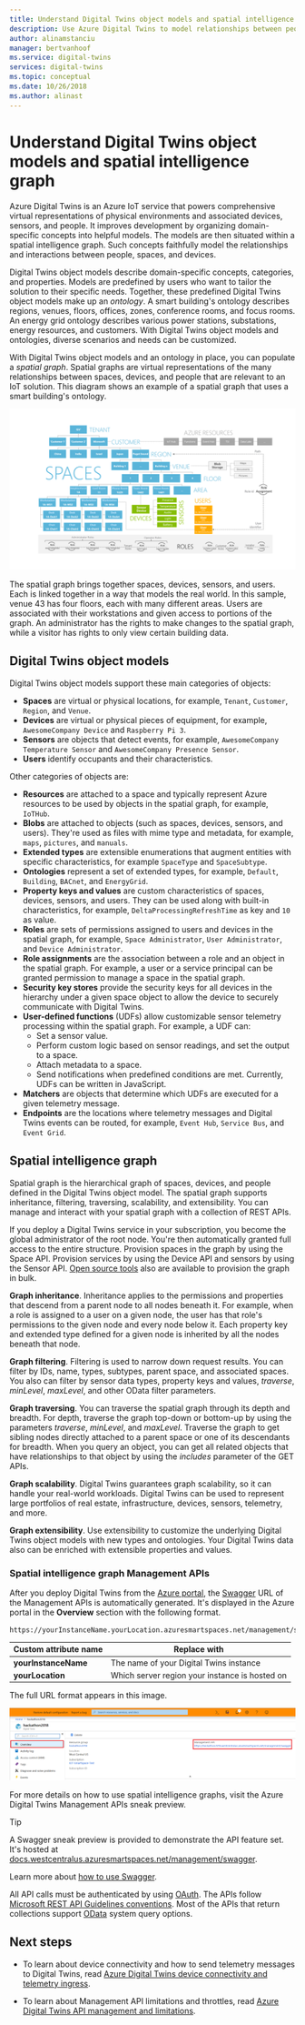 ```yaml
---
title: Understand Digital Twins object models and spatial intelligence graph | Microsoft Docs
description: Use Azure Digital Twins to model relationships between people, places, and devices
author: alinamstanciu
manager: bertvanhoof
ms.service: digital-twins
services: digital-twins
ms.topic: conceptual
ms.date: 10/26/2018
ms.author: alinast
---
```


# Understand Digital Twins object models and spatial intelligence graph

Azure Digital Twins is an Azure IoT service that powers comprehensive virtual representations of physical environments and associated devices, sensors, and people. It improves development by organizing domain-specific concepts into helpful models. The models are then situated within a spatial intelligence graph. Such concepts faithfully model the relationships and interactions between people, spaces, and devices.

Digital Twins object models describe domain-specific concepts, categories, and properties. Models are predefined by users who want to tailor the solution to their specific needs. Together, these predefined Digital Twins object models make up an _ontology_. A smart building's ontology describes regions, venues, floors, offices, zones, conference rooms, and focus rooms. An energy grid ontology describes various power stations, substations, energy resources, and customers. With Digital Twins object models and ontologies, diverse scenarios and needs can be customized.

With Digital Twins object models and an ontology in place, you can populate a _spatial graph_. Spatial graphs are virtual representations of the many relationships between spaces, devices, and people that are relevant to an IoT solution. This diagram shows an example of a spatial graph that uses a smart building's ontology.

![Digital Twins spatial graph building][1]

<a id="model"></a>

The spatial graph brings together spaces, devices, sensors, and users. Each is linked together in a way that models the real world. In this sample, venue 43 has four floors, each with many different areas. Users are associated with their workstations and given access to portions of the graph. An administrator has the rights to make changes to the spatial graph, while a visitor has rights to only view certain building data.

## Digital Twins object models

Digital Twins object models support these main categories of objects:

- **Spaces** are virtual or physical locations, for example, `Tenant`, `Customer`, `Region`, and `Venue`.
- **Devices** are virtual or physical pieces of equipment, for example, `AwesomeCompany Device` and `Raspberry Pi 3`.
- **Sensors** are objects that detect events, for example, `AwesomeCompany Temperature Sensor` and `AwesomeCompany Presence Sensor`.
- **Users** identify occupants and their characteristics.

Other categories of objects are:

- **Resources** are attached to a space and typically represent Azure resources to be used by objects in the spatial graph, for example, `IoTHub`.
- **Blobs** are attached to objects (such as spaces, devices, sensors, and users). They're used as files with mime type and metadata, for example, `maps`, `pictures`, and `manuals`.
- **Extended types** are extensible enumerations that augment entities with specific characteristics, for example `SpaceType` and `SpaceSubtype`.
- **Ontologies** represent a set of extended types, for example, `Default`, `Building`, `BACnet`, and `EnergyGrid`.
- **Property keys and values** are custom characteristics of spaces, devices, sensors, and users. They can be used along with built-in characteristics, for example, `DeltaProcessingRefreshTime` as key and `10` as value.
- **Roles** are sets of permissions assigned to users and devices in the spatial graph, for example, `Space Administrator`, `User Administrator`, and `Device Administrator`.
- **Role assignments** are the association between a role and an object in the spatial graph. For example, a user or a service principal can be granted permission to manage a space in the spatial graph.
- **Security key stores** provide the security keys for all devices in the hierarchy under a given space object to allow the device to securely communicate with Digital Twins.
- **User-defined functions** (UDFs) allow customizable sensor telemetry processing within the spatial graph. For example, a UDF can: 
    - Set a sensor value. 
    - Perform custom logic based on sensor readings, and set the output to a space. 
    - Attach metadata to a space. 
    - Send notifications when predefined conditions are met. Currently, UDFs can be written in JavaScript.
- **Matchers** are objects that determine which UDFs are executed for a given telemetry message.
- **Endpoints** are the locations where telemetry messages and Digital Twins events can be routed, for example, `Event Hub`, `Service Bus`, and `Event Grid`.

<a id="graph"></a>

## Spatial intelligence graph

Spatial graph is the hierarchical graph of spaces, devices, and people defined in the Digital Twins object model. The spatial graph supports inheritance, filtering, traversing, scalability, and extensibility. You can manage and interact with your spatial graph with a collection of REST APIs.

If you deploy a Digital Twins service in your subscription, you become the global administrator of the root node. You're then automatically granted full access to the entire structure. Provision spaces in the graph by using the Space API. Provision services by using the Device API and sensors by using the Sensor API. [Open source tools](https://github.com/Azure-Samples/digital-twins-samples-csharp) also are available to provision the graph in bulk.

**Graph inheritance**. Inheritance applies to the permissions and properties that descend from a parent node to all nodes beneath it. For example, when a role is assigned to a user on a given node, the user has that role's permissions to the given node and every node below it. Each property key and extended type defined for a given node is inherited by all the nodes beneath that node.

**Graph filtering**. Filtering is used to narrow down request results. You can filter by IDs, name, types, subtypes, parent space, and associated spaces. You also can filter by sensor data types, property keys and values, *traverse*, *minLevel*, *maxLevel*, and other OData filter parameters.

**Graph traversing**. You can traverse the spatial graph through its depth and breadth. For depth, traverse the graph top-down or bottom-up by using the parameters *traverse*, *minLevel*, and *maxLevel*. Traverse the graph to get sibling nodes directly attached to a parent space or one of its descendants for breadth. When you query an object, you can get all related objects that have relationships to that object by using the *includes* parameter of the GET APIs.

**Graph scalability**. Digital Twins guarantees graph scalability, so it can handle your real-world workloads. Digital Twins can be used to represent large portfolios of real estate, infrastructure, devices, sensors, telemetry, and more.

**Graph extensibility**. Use extensibility to customize the underlying Digital Twins object models with new types and ontologies. Your Digital Twins data also can be enriched with extensible properties and values.

### Spatial intelligence graph Management APIs

After you deploy Digital Twins from the [Azure portal](https://portal.azure.com), the [Swagger](https://swagger.io/tools/swagger-ui/) URL of the Management APIs is automatically generated. It's displayed in the Azure portal in the **Overview** section with the following format.

```plaintext
https://yourInstanceName.yourLocation.azuresmartspaces.net/management/swagger
```

| Custom attribute name | Replace with |
| --- | --- |
| **yourInstanceName** | The name of your Digital Twins instance |
| **yourLocation** | Which server region your instance is hosted on |

 The full URL format appears in this image.

![Digital Twins portal Management API][2]

For more details on how to use spatial intelligence graphs, visit the Azure Digital Twins Management APIs sneak preview.

> [!TIP]
> A Swagger sneak preview is provided to demonstrate the API feature set.
> It's hosted at [docs.westcentralus.azuresmartspaces.net/management/swagger](https://docs.westcentralus.azuresmartspaces.net/management/swagger).

Learn more about [how to use Swagger](how-to-use-swagger.md).

All API calls must be authenticated by using [OAuth](https://docs.microsoft.com/azure/active-directory/develop/v1-protocols-oauth-code). The APIs follow [Microsoft REST API Guidelines conventions](https://github.com/Microsoft/api-guidelines/blob/master/Guidelines.md). Most of the APIs that return collections support [OData](http://www.odata.org/getting-started/basic-tutorial/#queryData) system query options.

## Next steps

* To learn about device connectivity and how to send telemetry messages to Digital Twins, read [Azure Digital Twins device connectivity and telemetry ingress](concepts-device-ingress.md).

* To learn about Management API limitations and throttles, read [Azure Digital Twins API management and limitations](concepts-service-limits.md).

<!-- Images -->
[1]: media/concepts/digital-twins-spatial-graph-building.png
[2]: media/concepts/digital-twins-spatial-graph-management-api-url.png

